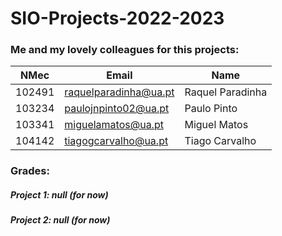 # SIO-Projects-2022-2023

### Me and my lovely colleagues for this projects:

| NMec   | Email                 | Name             |
| ------ | --------------------- | ---------------- |
| 102491 | raquelparadinha@ua.pt | Raquel Paradinha |
| 103234 | paulojnpinto02@ua.pt  | Paulo Pinto      |
| 103341 | miguelamatos@ua.pt    | Miguel Matos     |
| 104142 | tiagogcarvalho@ua.pt  | Tiago Carvalho   |

### Grades:

##### Project 1: null (for now)

##### Project 2: null (for now)